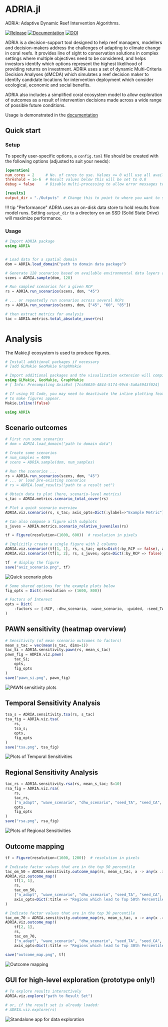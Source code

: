 # ADRIA.jl

ADRIA: Adaptive Dynamic Reef Intervention Algorithms.

[![Release](https://img.shields.io/github/v/release/open-AIMS/ADRIA.jl)](https://github.com/open-AIMS/ADRIA.jl/releases)  [![Documentation](https://img.shields.io/badge/docs-stable-blue)](https://open-aims.github.io/ADRIA.jl/stable/)  [![DOI](https://zenodo.org/badge/483052659.svg)](https://zenodo.org/badge/latestdoi/483052659)

ADRIA is a decision-support tool designed to help reef managers, modellers and decision-makers
address the challenges of adapting to climate change in coral reefs. It provides line of sight
to conservation solutions in complex settings where multiple objectives need to be considered,
and helps investors identify which options represent the highest likelihood of providing
returns on investment. ADRIA uses a set of dynamic Multi-Criteria Decision Analyses (dMCDA)
which simulates a reef decision maker to identify candidate locations for intervention
deployment which consider ecological, economic and social benefits.

ADRIA also includes a simplified coral ecosystem model to allow exploration of outcomes as a 
result of intervention decisions made across a wide range of possible future conditions.

Usage is demonstrated in the [documentation](https://open-aims.github.io/ADRIA.jl/stable/usage/getting_started/)


## Quick start

### Setup

To specify user-specific options, a `config.toml` file should be created with the following options (adjusted to suit your needs):

```toml
[operation]
num_cores = 2     # No. of cores to use. Values <= 0 will use all available cores.
threshold = 1e-6  # Result values below this will be set to 0.0
debug = false     # Disable multi-processing to allow error messages to be shown

[results]
output_dir = "./Outputs"  # Change this to point to where you want to store results
```

!!! tip "Performance"
    ADRIA uses an on-disk data store to hold results from model runs.
    Setting `output_dir` to a directory on an SSD (Solid State Drive)
    will maximize performance.


### Usage

```julia
# Import ADRIA package
using ADRIA


# Load data for a spatial domain
dom = ADRIA.load_domain("path to domain data package")

# Generate 128 scenarios based on available environmental data layers and model parameters
scens = ADRIA.sample(dom, 128)

# Run sampled scenarios for a given RCP
rs = ADRIA.run_scenarios(scens, dom, "45")

# ... or repeatedly run scenarios across several RCPs
rs = ADRIA.run_scenarios(scens, dom, ["45", "60", "85"])

# then extract metrics for analysis
tac = ADRIA.metrics.total_absolute_cover(rs)
```

# Analysis

The Makie.jl ecosystem is used to produce figures.

```julia
# Install additional packages if necessary
# ]add GLMakie GeoMakie GraphMakie

# Import additional packages and the visualization extension will compile.
using GLMakie, GeoMakie, GraphMakie
# [ Info: Precompiling AvizExt [7cc86020-4844-5174-99c6-5a0a5943f024]

# If using VS Code, you may need to deactivate the inline plotting feature
# to make figures appear.
Makie.inline!(false)

using ADRIA
```


## Scenario outcomes

```julia
# First run some scenarios
# dom = ADRIA.load_domain("path to domain data")

# Create some scenarios
# num_samples = 4096
# scens = ADRIA.sample(dom, num_samples)

# Run the scenarios ...
rs = ADRIA.run_scenarios(scens, dom, "45")
# ... or load pre-existing scenarios
# rs = ADRIA.load_results("path to a result set")

# Obtain data to plot (here, scenario-level metrics)
s_tac = ADRIA.metrics.scenario_total_cover(rs)

# Plot a quick scenario overview
ADRIA.viz.scenario(rs, s_tac; axis_opts=Dict(:ylabel=>"Example Metric"))

# Can also compose a figure with subplots
s_juves = ADRIA.metrics.scenario_relative_juveniles(rs)

tf = Figure(resolution=(1600, 600))  # resolution in pixels

# Implicitly create a single figure with 2 columns
ADRIA.viz.scenario!(tf[1, 1], rs, s_tac; opts=Dict(:by_RCP => false), axis_opts=Dict(:title => "TAC [m²]"));
ADRIA.viz.scenario!(tf[1, 2], rs, s_juves; opts=Dict(:by_RCP => false), axis_opts=Dict(:title => "Juveniles [%]"));

tf  # display the figure
save("aviz_scenario.png", tf)
```

![Quick scenario plots](assets/imgs/aviz_scenario.png?raw=true "Quick scenario plots")


```julia
# Some shared options for the example plots below
fig_opts = Dict(:resolution => (1600, 800))

# Factors of Interest
opts = Dict(
    :factors => [:RCP, :dhw_scenario, :wave_scenario, :guided, :seed_TA, :seed_CA, :fogging, :SRM, :a_adapt, :n_adapt]
)
```

## PAWN sensitivity (heatmap overview)

```julia
# Sensitivity (of mean scenario outcomes to factors)
mean_s_tac = vec(mean(s_tac, dims=1))
tac_Si = ADRIA.sensitivity.pawn(rs, mean_s_tac)
pawn_fig = ADRIA.viz.pawn(
    tac_Si;
    opts,
    fig_opts
)
save("pawn_si.png", pawn_fig)
```

![PAWN sensitivity plots](assets/imgs/pawn_si.png?raw=true "PAWN sensitivity plots")

## Temporal Sensitivity Analysis

```julia
tsa_s = ADRIA.sensitivity.tsa(rs, s_tac)
tsa_fig = ADRIA.viz.tsa(
    rs,
    tsa_s;
    opts,
    fig_opts
)
save("tsa.png", tsa_fig)
```

![Plots of Temporal Sensitivities](assets/imgs/tsa.png?raw=true "Temporal Sensitivity Analysis")

## Regional Sensitivity Analysis

```julia
tac_rs = ADRIA.sensitivity.rsa(rs, mean_s_tac; S=10)
rsa_fig = ADRIA.viz.rsa(
    rs,
    tac_rs,
    ["n_adapt", "wave_scenario", "dhw_scenario", "seed_TA", "seed_CA", "fogging", "SRM"];
    opts,
    fig_opts
)
save("rsa.png", rsa_fig)
```

![Plots of Regional Sensitivities](assets/imgs/rsa.png?raw=true "Regional Sensitivity Analysis")

## Outcome mapping

```julia
tf = Figure(resolution=(1600, 1200))  # resolution in pixels

# Indicate factor values that are in the top 50 percentile
tac_om_50 = ADRIA.sensitivity.outcome_map(rs, mean_s_tac, x -> any(x .>= 0.5); S=20)
ADRIA.viz.outcome_map!(
    tf[1, 1],
    rs,
    tac_om_50,
    ["n_adapt", "wave_scenario", "dhw_scenario", "seed_TA", "seed_CA", "fogging", "SRM"];
    axis_opts=Dict(:title => "Regions which lead to Top 50th Percentile Outcomes", :ylabel => "TAC [m²]")
)

# Indicate factor values that are in the top 30 percentile
tac_om_70 = ADRIA.sensitivity.outcome_map(rs, mean_s_tac, x -> any(x .>= 0.7); S=20)
ADRIA.viz.outcome_map!(
    tf[2, 1],
    rs,
    tac_om_70,
    ["n_adapt", "wave_scenario", "dhw_scenario", "seed_TA", "seed_CA", "fogging", "SRM"];
    axis_opts=Dict(:title => "Regions which lead to Top 30th Percentile Outcomes", :ylabel => "TAC [m²]"))

save("outcome_map.png", tf)
```

![Outcome mapping](assets/imgs/outcome_map.png?raw=true "Outcome mapping")

## GUI for high-level exploration (prototype only!)

```julia
# To explore results interactively
ADRIA.viz.explore("path to Result Set")

# or, if the result set is already loaded: 
# ADRIA.viz.explore(rs)
```

![Standalone app for data exploration](assets/imgs/aviz_app.png?raw=true "Data Exploration App")
